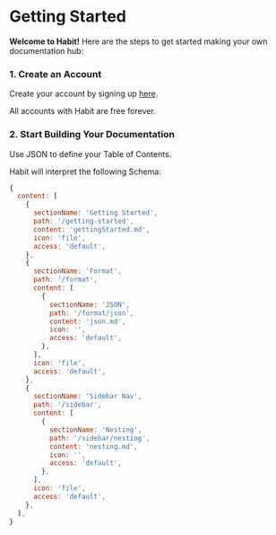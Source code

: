 # Getting Started
**Welcome to Habit!** Here are the steps to get started making your own documentation hub:

### 1. Create an Account

Create your account by signing up <a href="/signup">here</a>.

All accounts with Habit are free forever.

### 2. Start Building Your Documentation

Use JSON to define your Table of Contents.

Habit will interpret the following Schema:

```javascript
{
  content: [
    {
      sectionName: 'Getting Started',
      path: '/getting-started',
      content: 'gettingStarted.md',
      icon: 'file',
      access: 'default',
    },
    {
      sectionName: 'Format',
      path: '/format',
      content: [
        {
          sectionName: 'JSON',
          path: '/format/json',
          content: 'json.md',
          icon: '',
          access: 'default',
        },
      ],
      icon: 'file',
      access: 'default',
    },
    {
      sectionName: 'Sidebar Nav',
      path: '/sidebar',
      content: [
        {
          sectionName: 'Nesting',
          path: '/sidebar/nesting',
          content: 'nesting.md',
          icon: '',
          access: 'default',
        },
      ],
      icon: 'file',
      access: 'default',
    },
  ],
}
```